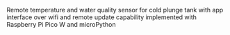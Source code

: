 Remote temperature and water quality sensor for cold plunge tank with app interface over wifi and remote update capability implemented with Raspberry Pi Pico W and microPython
